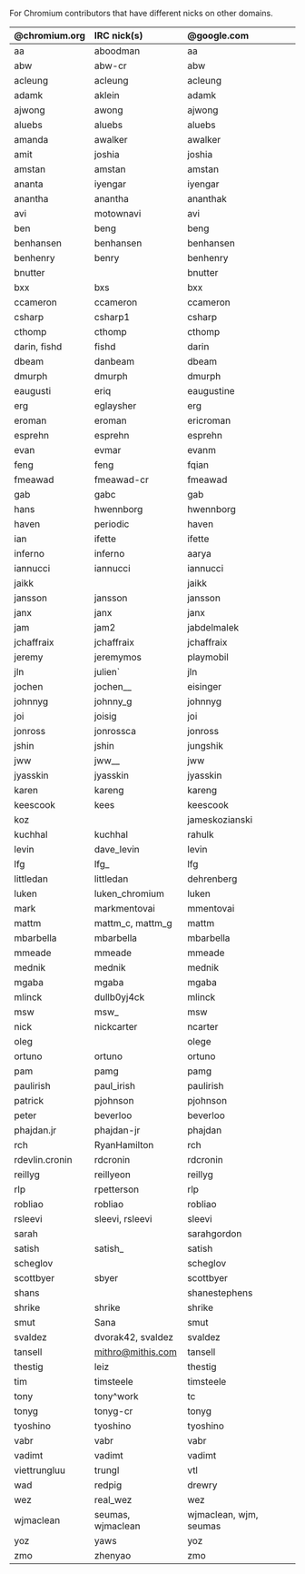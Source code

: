 For Chromium contributors that have different nicks on other domains.

| **@chromium.org** | **IRC nick(s)** | **@google.com** |
|:------------------|:----------------|:----------------|
| aa                | aboodman        | aa              |
| abw               | abw-cr          | abw             |
| acleung           | acleung         | acleung         |
| adamk             | aklein          | adamk           |
| ajwong            | awong           | ajwong          |
| aluebs            | aluebs          | aluebs          |
| amanda            | awalker         | awalker         |
| amit              | joshia          | joshia          |
| amstan            | amstan          | amstan          |
| ananta            | iyengar         | iyengar         |
| anantha           | anantha         | ananthak        |
| avi               | motownavi       | avi             |
| ben               | beng            | beng            |
| benhansen         | benhansen       | benhansen       |
| benhenry          | benry           | benhenry        |
| bnutter           |                 | bnutter         |
| bxx               | bxs             | bxx             |
| ccameron          | ccameron        | ccameron        |
| csharp            | csharp1         | csharp          |
| cthomp            | cthomp          | cthomp          |
| darin, fishd      | fishd           | darin           |
| dbeam             | danbeam         | dbeam           |
| dmurph            | dmurph          | dmurph          |
| eaugusti          | eriq            | eaugustine      |
| erg               | eglaysher       | erg             |
| eroman            | eroman          | ericroman       |
| esprehn           | esprehn         | esprehn         |
| evan              | evmar           | evanm           |
| feng              | feng            | fqian           |
| fmeawad           | fmeawad-cr      | fmeawad         |
| gab               | gabc            | gab             |
| hans              | hwennborg       | hwennborg       |
| haven             | periodic        | haven           |
| ian               | ifette          | ifette          |
| inferno           | inferno         | aarya           |
| iannucci          | iannucci        | iannucci        |
| jaikk             |                 | jaikk           |
| jansson           | jansson         | jansson         |
| janx              | janx            | janx            |
| jam               | jam2            | jabdelmalek     |
| jchaffraix        | jchaffraix      | jchaffraix      |
| jeremy            | jeremymos       | playmobil       |
| jln               | julien\`        | jln             |
| jochen            | jochen\_\_      | eisinger        |
| johnnyg           | johnny\_g       | johnnyg         |
| joi               | joisig          | joi             |
| jonross           | jonrossca       | jonross         |
| jshin             | jshin           | jungshik        |
| jww               | jww\_\_         | jww             |
| jyasskin          | jyasskin        | jyasskin        |
| karen             | kareng          | kareng          |
| keescook          | kees            | keescook        |
| koz               |                 | jameskozianski  |
| kuchhal           | kuchhal         | rahulk          |
| levin             | dave\_levin     | levin           |
| lfg               | lfg\_           | lfg             |
| littledan         | littledan       | dehrenberg      |
| luken             | luken_chromium  | luken           |
| mark              | markmentovai    | mmentovai       |
| mattm             | mattm\_c, mattm\_g | mattm           |
| mbarbella         | mbarbella       | mbarbella       |
| mmeade            | mmeade          | mmeade          |
| mednik            | mednik          | mednik          |
| mgaba             | mgaba           | mgaba           |
| mlinck            | dullb0yj4ck     | mlinck          |
| msw               | msw\_           | msw             |
| nick              | nickcarter      | ncarter         |
| oleg              |                 | olege           |
| ortuno            | ortuno          | ortuno          |
| pam               | pamg            | pamg            |
| paulirish         | paul\_irish      | paulirish       |
| patrick           | pjohnson        | pjohnson        |
| peter             | beverloo        | beverloo        |
| phajdan.jr        | phajdan-jr      | phajdan         |
| rch               | RyanHamilton    | rch             |
| rdevlin.cronin    | rdcronin        | rdcronin        |
| reillyg           | reillyeon       | reillyg         |
| rlp               | rpetterson      | rlp             |
| robliao           | robliao         | robliao         |
| rsleevi           | sleevi, rsleevi | sleevi          |
| sarah             |                 | sarahgordon     |
| satish            | satish\_        | satish          |
| scheglov          |                 | scheglov        |
| scottbyer         | sbyer           | scottbyer       |
| shans             |                 | shanestephens   |
| shrike            | shrike          | shrike          |
| smut              | Sana            | smut            |
| svaldez           | dvorak42, svaldez | svaldez         |
| tansell           | mithro@mithis.com | tansell         |
| thestig           | leiz            | thestig         |
| tim               | timsteele       | timsteele       |
| tony              | tony^work       | tc              |
| tonyg             | tonyg-cr        | tonyg           |
| tyoshino          | tyoshino        | tyoshino        |
| vabr              | vabr            | vabr            |
| vadimt            | vadimt          | vadimt          |
| viettrungluu      | trungl          | vtl             |
| wad               | redpig          | drewry          |
| wez               | real\_wez       | wez             |
| wjmaclean         | seumas, wjmaclean | wjmaclean, wjm, seumas |
| yoz               | yaws            | yoz             |
| zmo               | zhenyao         | zmo             |
